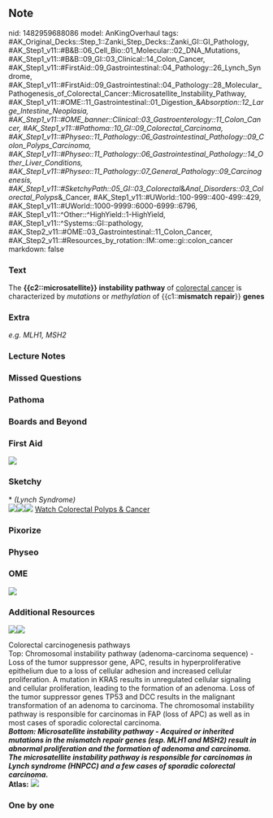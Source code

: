 ## Note
nid: 1482959688086
model: AnKingOverhaul
tags: #AK_Original_Decks::Step_1::Zanki_Step_Decks::Zanki_GI::GI_Pathology, #AK_Step1_v11::#B&B::06_Cell_Bio::01_Molecular::02_DNA_Mutations, #AK_Step1_v11::#B&B::09_GI::03_Clinical::14_Colon_Cancer, #AK_Step1_v11::#FirstAid::09_Gastrointestinal::04_Pathology::26_Lynch_Syndrome, #AK_Step1_v11::#FirstAid::09_Gastrointestinal::04_Pathology::28_Molecular_Pathogenesis_of_Colorectal_Cancer::Microsatellite_Instability_Pathway, #AK_Step1_v11::#OME::11_Gastrointestinal::01_Digestion_&_Absorption::12_Large_Intestine_Neoplasia, #AK_Step1_v11::#OME_banner::Clinical::03_Gastroenterology::11_Colon_Cancer, #AK_Step1_v11::#Pathoma::10_GI::09_Colorectal_Carcinoma, #AK_Step1_v11::#Physeo::11_Pathology::06_Gastrointestinal_Pathology::09_Colon_Polyps_Carcinoma, #AK_Step1_v11::#Physeo::11_Pathology::06_Gastrointestinal_Pathology::14_Other_Liver_Conditions, #AK_Step1_v11::#Physeo::11_Pathology::07_General_Pathology::09_Carcinogenesis, #AK_Step1_v11::#SketchyPath::05_GI::03_Colorectal_&_Anal_Disorders::03_Colorectal_Polyps_&_Cancer, #AK_Step1_v11::#UWorld::100-999::400-499::429, #AK_Step1_v11::#UWorld::1000-9999::6000-6999::6796, #AK_Step1_v11::^Other::^HighYield::1-HighYield, #AK_Step1_v11::^Systems::GI::pathology, #AK_Step2_v11::#OME::03_Gastrointestinal::11_Colon_Cancer, #AK_Step2_v11::#Resources_by_rotation::IM::ome::gi::colon_cancer
markdown: false

### Text
<div>
  <div>
    The <b>{{c2::microsatellite}} instability pathway</b> of
    <u>colorectal cancer</u> is characterized by <i>mutations</i>
    or <i>methylation</i> of {{c1::<b>mismatch</b> <b>repair</b>}}
    <b>genes</b>
  </div>
</div>

### Extra
<i>e.g. MLH1, MSH2</i>

### Lecture Notes


### Missed Questions


### Pathoma


### Boards and Beyond


### First Aid
<img src="tmp2wmWno.png">

### Sketchy
<div>
  * <i>(Lynch Syndrome)</i>
</div><img src=
"Screen%20Shot%202020-01-20%20at%2011.43.35%20AM.JPG"><img src=
"Screen%20Shot%202020-01-20%20at%2011.43.21%20AM.JPG"><img src=
"Zoverall%20picture%20(47)_1566160514431.JPG"> <a href=
"https://dashboard.sketchy.com/study/medical/courses/medical-pathophysiology/units/medical-pathophysiology-gi/videos/medical-pathophysiology-gi-colorectal-and-anal-disorders-colorectal-polyps-and-cancer?utm_source=anki&utm_medium=partnership&utm_campaign=february_update&utm_content=medical">
Watch Colorectal Polyps & Cancer</a>

### Pixorize


### Physeo


### OME
<div class="ome-widget">
  <a href=
  "https://onlinemeded.org/spa/gastroenterology/colon-cancer/acquire?ref=anki">
  <img src="_OME_AnkiFlashcards_Lesson_3.png"></a>
</div>

### Additional Resources
<img src=
"paste-b53ff90c9049de7c3815b8019fd2815853407957.jpg"><img src=
"big_5db076c0be291.jpg">
<div>
  <div>
    <div>
      Colorectal carcinogenesis pathways
    </div>
  </div>
  <div>
    <div>
      <div>
        Top: Chromosomal instability pathway (adenoma-carcinoma
        sequence) - Loss of the tumor suppressor gene, APC, results
        in hyperproliferative epithelium due to a loss of cellular
        adhesion and increased cellular proliferation. A mutation
        in KRAS results in unregulated cellular signaling and
        cellular proliferation, leading to the formation of an
        adenoma. Loss of the tumor suppressor genes TP53 and DCC
        results in the malignant transformation of an adenoma to
        carcinoma. The chromosomal instability pathway is
        responsible for carcinomas in FAP (loss of APC) as well as
        in most cases of sporadic colorectal carcinoma.
      </div>
      <div>
        <b><i>Bottom: Microsatellite instability pathway - Acquired
        or inherited mutations in the mismatch repair genes (esp.
        MLH1 and MSH2) result in abnormal proliferation and the
        formation of adenoma and carcinoma. The microsatellite
        instability pathway is responsible for carcinomas in Lynch
        syndrome (HNPCC) and a few cases of sporadic colorectal
        carcinoma.</i></b>
      </div>
    </div>
  </div>
</div><b>Atlas:</b> <img src="tmpcWKauf.png">

### One by one

